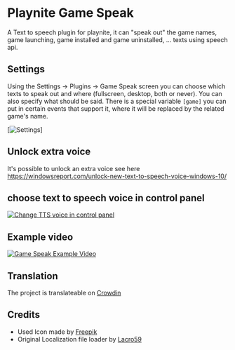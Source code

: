 # Playnite Game Speak
A Text to speech plugin for playnite, it can "speak out" the game names, game launching, game installed and game uninstalled, ... texts using speech api.

## Settings
Using the Settings -> Plugins -> Game Speak screen you can choose which texts to speak out and where (fullscreen, desktop, both or never).
You can also specify what should be said. There is a special variable `[game]` you can put in certain events that support it, where it will be replaced by the related game's name.

[![Settings](settings.png)]

## Unlock extra voice
It's possible to unlock an extra voice see here https://windowsreport.com/unlock-new-text-to-speech-voice-windows-10/

## choose text to speech voice in control panel
[![Change TTS voice in control panel](http://img.youtube.com/vi/sTR_paVlT0o/0.jpg)](http://www.youtube.com/watch?v=sTR_paVlT0o "Change TTS voice in control panel")

## Example video
[![Game Speak Example Video](http://img.youtube.com/vi/0IAgNGoCVLA/0.jpg)](http://www.youtube.com/watch?v=0IAgNGoCVLA "Game Speak Example Video")

## Translation
The project is translateable on [Crowdin](https://crowdin.com/project/playnite-game-speak)

## Credits
* Used Icon made by [Freepik](http://www.freepik.com/)
* Original Localization file loader by [Lacro59](https://github.com/Lacro59)
